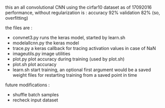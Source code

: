this an all convolutional CNN using the cirfar10 dataset
as of 17092016 performance, without regularization is : accuracy  92% validation 82% (so, overfitting)

the files are :
- convnet3.py runs the keras model, started by learn.sh
- modelallcnn.py the keras model
- trace.py a keras callback for tracing activation values in case of NaN
- imageutils.py image utilities
- plot.py plot accuracy during training (used by plot.sh)
- plot.sh plot accuracy
- learn.sh start training, an optional first argument would be a saved weight files for restarting training from a saved point in time

future modifications :
- shuffle batch samples
- recheck input dataset


